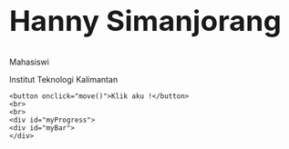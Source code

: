 <html>
<head>
<meta name="viewport" content="width=device-width, initial-scale=1">
<style>
body, html {
    height: 100%;
    margin: 0;
}

.hero-image {
  background-image: url("p1.jpg");
  height: 100%;
  background-position: center;
  background-repeat: no-repeat;
  background-size: cover;
  position: relative;
}

.hero-text {
  text-align: center;
  position: absolute;
  top: 50%;
  left: 50%;
  transform: translate(-50%, -50%);
  color: white;
}

.hero-text button {
  border: none;
  outline: 0;
  display: inline-block;
  padding: 10px 25px;
  color: black;
  background-color: #ddd;
  text-align: center;
  cursor: pointer;
}

.hero-text button:hover {
  background-color: black;
  color: white;
}

#myProgress {
  width: 100%;
  background-color: #ddd;
}

#myBar {
  width: 1%;
  height: 30px;
  background-color: black;
}
</style>
</head>
<body>



<div class="hero-image">
  <div class="hero-text">
    <h1 style="font-size:50px">Hanny Simanjorang</h1>
  <p class="title">Mahasiswi</p>
  <p>Institut Teknologi Kalimantan</p>


    <button onclick="move()">Klik aku !</button>
    <br>
    <br>
    <div id="myProgress">
    <div id="myBar">
    </div>

  </div>
  </div>

</div>

<script>
function move() {
  var elem = document.getElementById("myBar");
  var width = 1;
  var id = setInterval(frame, 10);
  function frame() {
    if (width >= 100) {
      clearInterval(id);
      setTimeout("location.href='http://itk.ac.id'",5000)
    } else {
      width++;
      elem.style.width = width + '%';
    }
  }
}
</script>



</body>
</html>
